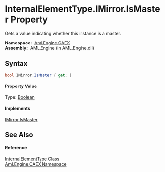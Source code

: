 InternalElementType.IMirror.IsMaster Property
=============================================
Gets a value indicating whether this instance is a master.

  **Namespace:**  [Aml.Engine.CAEX][1]  
  **Assembly:**  AML.Engine (in AML.Engine.dll)

Syntax
------

```csharp
bool IMirror.IsMaster { get; }
```

#### Property Value
Type: [Boolean][2]
#### Implements
[IMirror.IsMaster][3]  


See Also
--------

#### Reference
[InternalElementType Class][4]  
[Aml.Engine.CAEX Namespace][1]  

[1]: ../README.md
[2]: https://docs.microsoft.com/dotnet/api/system.boolean
[3]: ../IMirror/IsMaster.md
[4]: README.md
[5]: https://www.automationml.org
[6]: ../../icons/logoShade.png